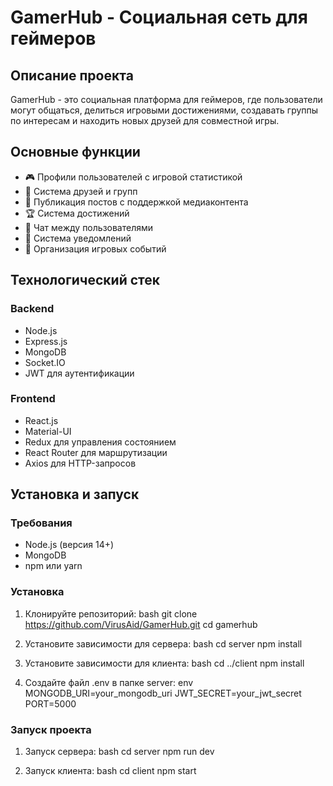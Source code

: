 
# GamerHub - Социальная сеть для геймеров

## Описание проекта
GamerHub - это социальная платформа для геймеров, где пользователи могут общаться, делиться игровыми достижениями, создавать группы по интересам и находить новых друзей для совместной игры.

## Основные функции
- 🎮 Профили пользователей с игровой статистикой
- 👥 Система друзей и групп
- 📝 Публикация постов с поддержкой медиаконтента
- 🏆 Система достижений
- 💬 Чат между пользователями
- 🔔 Система уведомлений
- 📅 Организация игровых событий

## Технологический стек
### Backend
- Node.js
- Express.js
- MongoDB
- Socket.IO
- JWT для аутентификации

### Frontend
- React.js
- Material-UI
- Redux для управления состоянием
- React Router для маршрутизации
- Axios для HTTP-запросов

## Установка и запуск

### Требования
- Node.js (версия 14+)
- MongoDB
- npm или yarn

### Установка

1. Клонируйте репозиторий:
bash
git clone https://github.com/VirusAid/GamerHub.git
cd gamerhub
2. Установите зависимости для сервера:
bash
cd server
npm install

3. Установите зависимости для клиента:
bash
cd ../client
npm install

4. Создайте файл .env в папке server:
env
MONGODB_URI=your_mongodb_uri
JWT_SECRET=your_jwt_secret
PORT=5000

### Запуск проекта

1. Запуск сервера:
bash
cd server
npm run dev

2. Запуск клиента:
bash
cd client
npm start
